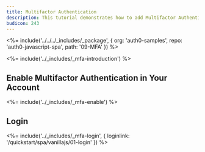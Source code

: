 ```yaml
---
title: Multifactor Authentication
description: This tutorial demonstrates how to add Multifactor Authentication to your web app
budicon: 243
---
```


<%= include('../../../_includes/_package', {
  org: 'auth0-samples',
  repo: 'auth0-javascript-spa',
  path: '09-MFA'
}) %>

<%= include('../_includes/_mfa-introduction') %>

## Enable Multifactor Authentication in Your Account

<%= include('../_includes/_mfa-enable') %>

## Login

<%= include('../_includes/_mfa-login', { loginlink: '/quickstart/spa/vanillajs/01-login' }) %>
